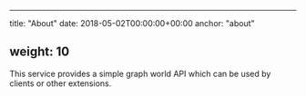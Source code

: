 * * *

title: "About"
date: 2018-05-02T00:00:00+00:00
anchor: "about"

## weight: 10

This service provides a simple graph world API which can be used by clients or other extensions.
